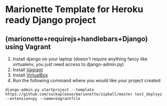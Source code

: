 Marionette Template for Heroku ready Django project
===================================================

(marionette+requirejs+handlebars+Django) using Vagrant
------------------------------------------------------
1. Install django on your laptop (doesn't require anything fancy like virtualenv, you just need access to django-admin.py)
2. Install [Vagrant][1]
3. Install [VirtualBox][2]
4. Run the following command where you would like your project created

`django-admin.py startproject --template https://github.com/suckaplease/marionette/zipball/master test_deployz --extension=py --name=Vagrantfile`

[1]: http://downloads.vagrantup.com/ "Vagrant"
[2]: https://www.virtualbox.org/wiki/Downloads "VirtualBox"
